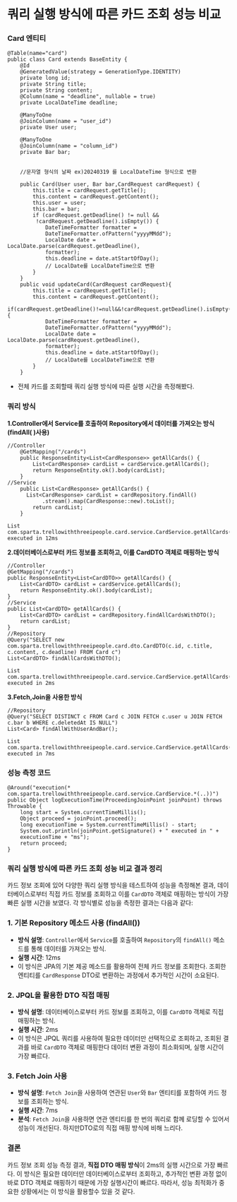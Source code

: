 # **쿼리 실행 방식에 따른 카드 조회 성능 비교**

### Card 엔티티

```
@Table(name="card")  
public class Card extends BaseEntity {  
    @Id  
    @GeneratedValue(strategy = GenerationType.IDENTITY)  
    private long id;  
    private String title;  
    private String content;  
    @Column(name = "deadline", nullable = true)  
    private LocalDateTime deadline;  
  
    @ManyToOne  
    @JoinColumn(name = "user_id")  
    private User user;  
  
    @ManyToOne  
    @JoinColumn(name = "column_id")  
    private Bar bar;  
  
  
    //문자열 형식의 날짜 ex)20240319 를 LocalDateTime 형식으로 변환
    
    public Card(User user, Bar bar,CardRequest cardRequest) {  
        this.title = cardRequest.getTitle();  
        this.content = cardRequest.getContent();  
        this.user = user;  
        this.bar = bar;  
        if (cardRequest.getDeadline() != null &&
         !cardRequest.getDeadline().isEmpty()) {  
            DateTimeFormatter formatter = 
            DateTimeFormatter.ofPattern("yyyyMMdd");  
            LocalDate date = LocalDate.parse(cardRequest.getDeadline(), 
            formatter);  
            this.deadline = date.atStartOfDay();
            // LocalDate를 LocalDateTime으로 변환  
        }  
    }  
    public void updateCard(CardRequest cardRequest){  
        this.title = cardRequest.getTitle();  
        this.content = cardRequest.getContent();  
	if(cardRequest.getDeadline()!=null&&!cardRequest.getDeadline().isEmpty()){ 
            DateTimeFormatter formatter = 
            DateTimeFormatter.ofPattern("yyyyMMdd");  
            LocalDate date = LocalDate.parse(cardRequest.getDeadline(), 
            formatter);  
            this.deadline = date.atStartOfDay(); 
            // LocalDate를 LocalDateTime으로 변환  
        }  
    }
```
* 전체 카드를 조회할때 쿼리 실행 방식에 따른 실행 시간을 측정해봤다.
### 쿼리 방식

**1.Controller에서 Service를 호출하여 Repository에서 데이터를 가져오는 방식(findAll( )사용)**

```
//Controller
    @GetMapping("/cards")  
    public ResponseEntity<List<CardResponse>> getAllCards() {  
        List<CardResponse> cardList = cardService.getAllCards();  
        return ResponseEntity.ok().body(cardList);
    }
//Service
    public List<CardResponse> getAllCards() {  
      List<CardResponse> cardList = cardRepository.findAll()  
           .stream().map(CardResponse::new).toList();  
        return cardList;  
    }
    
List com.sparta.trellowiththreeipeople.card.service.CardService.getAllCards() executed in 12ms
```
**2.데이터베이스로부터 카드 정보를 조회하고, 이를 CardDTO 객체로 매핑하는 방식**

```
//Controller
@GetMapping("/cards")  
public ResponseEntity<List<CardDTO>> getAllCards() {  
    List<CardDTO> cardList = cardService.getAllCards();  
    return ResponseEntity.ok().body(cardList);  
}
//Service
public List<CardDTO> getAllCards() {  
    List<CardDTO> cardList = cardRepository.findAllCardsWithDTO();  
    return cardList;  
}
//Repository
@Query("SELECT new com.sparta.trellowiththreeipeople.card.dto.CardDTO(c.id, c.title, c.content, c.deadline) FROM Card c")  
List<CardDTO> findAllCardsWithDTO();

List com.sparta.trellowiththreeipeople.card.service.CardService.getAllCards() executed in 2ms
```
**3.Fetch,Join을 사용한 방식**

```
//Repository
@Query("SELECT DISTINCT c FROM Card c JOIN FETCH c.user u JOIN FETCH c.bar b WHERE c.deletedAt IS NULL")  
List<Card> findAllWithUserAndBar();

List com.sparta.trellowiththreeipeople.card.service.CardService.getAllCards() executed in 7ms
```

### 성능 측정 코드
```
@Around("execution(* com.sparta.trellowiththreeipeople.card.service.CardService.*(..))")  
public Object logExecutionTime(ProceedingJoinPoint joinPoint) throws Throwable {  
    long start = System.currentTimeMillis();  
    Object proceed = joinPoint.proceed();  
    long executionTime = System.currentTimeMillis() - start;  
    System.out.println(joinPoint.getSignature() + " executed in " +
	executionTime + "ms");  
    return proceed;  
}
```
### 쿼리 실행 방식에 따른 카드 조회 성능 비교 결과 정리

카드 정보 조회에 있어 다양한 쿼리 실행 방식을 테스트하여 성능을 측정해본 결과, 데이터베이스로부터 직접 카드 정보를 조회하고 이를 `CardDTO` 객체로 매핑하는 방식이 가장 빠른 실행 시간을 보였다. 각 방식별로 성능을 측정한 결과는 다음과 같다:
### 1. 기본 Repository 메소드 사용 (findAll())

- **방식 설명**: `Controller`에서 `Service`를 호출하여 `Repository`의 `findAll()` 메소드를 통해 데이터를 가져오는 방식.
- **실행 시간**: 12ms
- 이 방식은 JPA의 기본 제공 메소드를 활용하여 전체 카드 정보를 조회한다. 조회한 엔티티를 `CardResponse` DTO로 변환하는 과정에서 추가적인 시간이 소요된다.
### 2. JPQL을 활용한 DTO 직접 매핑

- **방식 설명**: 데이터베이스로부터 카드 정보를 조회하고, 이를 `CardDTO` 객체로 직접 매핑하는 방식.
- **실행 시간**: 2ms
- 이 방식은 JPQL 쿼리를 사용하여 필요한 데이터만 선택적으로 조회하고, 조회된 결과를 바로 `CardDTO` 객체로 매핑한다 데이터 변환 과정이 최소화되며, 실행 시간이 가장 빠르다.
### 3. Fetch Join 사용

- **방식 설명**: `Fetch Join`을 사용하여 연관된 `User`와 `Bar` 엔티티를 포함하여 카드 정보를 조회하는 방식.
- **실행 시간**: 7ms
- **분석**: `Fetch Join`을 사용하면 연관 엔티티를 한 번의 쿼리로 함께 로딩할 수 있어서 성능이 개선된다. 하지만DTO로의 직접 매핑 방식에 비해 느리다.

### 결론

카드 정보 조회 성능 측정 결과, **직접 DTO 매핑 방식**이 2ms의 실행 시간으로 가장 빠르다. 이 방식은 필요한 데이터만 데이터베이스로부터 조회하고, 추가적인 변환 과정 없이 바로 DTO 객체로 매핑하기 때문에 가장 실행시간이 빠르다. 따라서, 성능 최적화가 중요한 상황에서는 이 방식을 활용할수 있을 것 같다.
